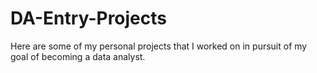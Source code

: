 # DA-Entry-Projects
Here are some of my personal projects that I worked on in pursuit of my goal of becoming a data analyst.
